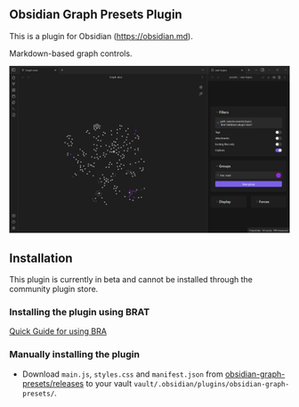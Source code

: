## Obsidian Graph Presets Plugin

This is a plugin for Obsidian (https://obsidian.md).

Markdown-based graph controls.

![screenshot.png](screenshot.png)

## Installation

This plugin is currently in beta and cannot be installed through the community plugin store.

### Installing the plugin using BRAT
[Quick Guide for using BRA](https://github.com/TfTHacker/obsidian42-brat#Quick-Guide-for-using-BRAT)

### Manually installing the plugin

- Download `main.js`, `styles.css`  and `manifest.json` from [obsidian-graph-presets/releases](https://github.com/ycnmhd/obsidian-graph-presets/releases) to your vault `vault/.obsidian/plugins/obsidian-graph-presets/`.
